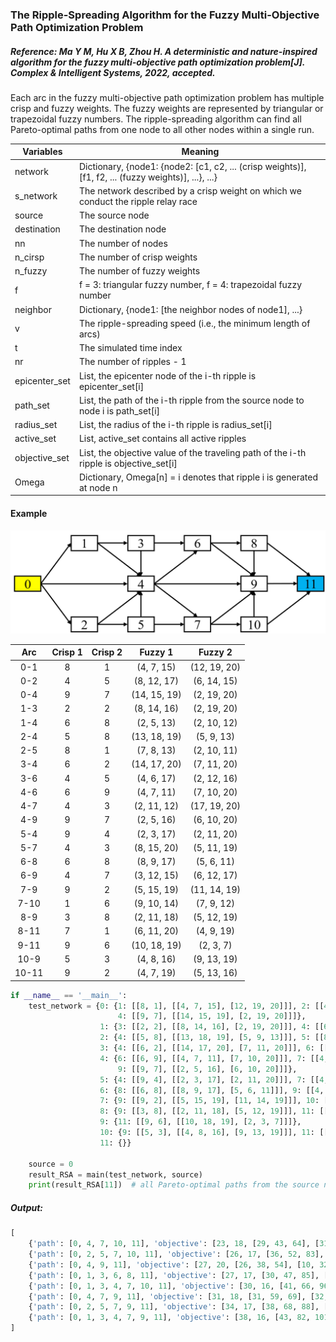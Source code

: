 ### The Ripple-Spreading Algorithm for the Fuzzy Multi-Objective Path Optimization Problem

##### Reference: Ma Y M, Hu X B, Zhou H. A deterministic and nature-inspired algorithm for the fuzzy multi-objective path optimization problem[J]. Complex & Intelligent Systems, 2022, accepted.
Each arc in the fuzzy multi-objective path optimization problem has multiple crisp and fuzzy weights. The fuzzy weights are represented by triangular or trapezoidal fuzzy numbers. The ripple-spreading algorithm can find all Pareto-optimal paths from one node to all other nodes within a single run.

| Variables     | Meaning                                                      |
| ------------- | ------------------------------------------------------------ |
| network       | Dictionary, {node1: {node2: [c1, c2, ... (crisp weights)], [f1, f2, ... (fuzzy weights)], ...}, ...} |
| s_network     | The network described by a crisp weight on which we conduct the ripple relay race |
| source        | The source node                                              |
| destination   | The destination node                                         |
| nn            | The number of nodes                                          |
| n_cirsp       | The number of crisp weights                                  |
| n_fuzzy       | The number of fuzzy weights                                  |
| f             | f = 3: triangular fuzzy number, f = 4: trapezoidal fuzzy number |
| neighbor      | Dictionary, {node1: [the neighbor nodes of node1], ...}      |
| v             | The ripple-spreading speed (i.e., the minimum length of arcs) |
| t             | The simulated time index                                     |
| nr            | The number of ripples - 1                                    |
| epicenter_set | List, the epicenter node of the i-th ripple is epicenter_set[i] |
| path_set      | List, the path of the i-th ripple from the source node to node i is path_set[i] |
| radius_set    | List, the radius of the i-th ripple is radius_set[i]         |
| active_set    | List, active_set contains all active ripples                 |
| objective_set | List, the objective value of the traveling path of the i-th ripple is objective_set[i] |
| Omega         | Dictionary, Omega[n] = i denotes that ripple i is generated at node n |

#### Example
![image](https://github.com/Xavier-MaYiMing/The-ripple-spreading-algorithm-for-the-fuzzy-multi-objective-path-optimization-problem/blob/main/FMOPOP_example.PNG)

|  Arc  | Crisp 1 | Crisp 2 |   Fuzzy 1    |   Fuzzy 2    |
| :---: | :-----: | :-----: | :----------: | :----------: |
|  0-1  |    8    |    1    |  (4, 7, 15)  | (12, 19, 20) |
|  0-2  |    4    |    5    | (8, 12, 17)  | (6, 14, 15)  |
|  0-4  |    9    |    7    | (14, 15, 19) | (2, 19, 20)  |
|  1-3  |    2    |    2    | (8, 14, 16)  | (2, 19, 20)  |
|  1-4  |    6    |    8    |  (2, 5, 13)  | (2, 10, 12)  |
|  2-4  |    5    |    8    | (13, 18, 19) |  (5, 9, 13)  |
|  2-5  |    8    |    1    |  (7, 8, 13)  | (2, 10, 11)  |
|  3-4  |    6    |    2    | (14, 17, 20) | (7, 11, 20)  |
|  3-6  |    4    |    5    |  (4, 6, 17)  | (2, 12, 16)  |
|  4-6  |    6    |    9    |  (4, 7, 11)  | (7, 10, 20)  |
|  4-7  |    4    |    3    | (2, 11, 12)  | (17, 19, 20) |
|  4-9  |    9    |    7    |  (2, 5, 16)  | (6, 10, 20)  |
|  5-4  |    9    |    4    |  (2, 3, 17)  | (2, 11, 20)  |
|  5-7  |    4    |    3    | (8, 15, 20)  | (5, 11, 19)  |
|  6-8  |    6    |    8    |  (8, 9, 17)  |  (5, 6, 11)  |
|  6-9  |    4    |    7    | (3, 12, 15)  | (6, 12, 17)  |
|  7-9  |    9    |    2    | (5, 15, 19)  | (11, 14, 19) |
| 7-10  |    1    |    6    | (9, 10, 14)  |  (7, 9, 12)  |
|  8-9  |    3    |    8    | (2, 11, 18)  | (5, 12, 19)  |
| 8-11  |    7    |    1    | (6, 11, 20)  |  (4, 9, 19)  |
| 9-11  |    9    |    6    | (10, 18, 19) |  (2, 3, 7)   |
| 10-9  |    5    |    3    |  (4, 8, 16)  | (9, 13, 19)  |
| 10-11 |    9    |    2    |  (4, 7, 19)  | (5, 13, 16)  |



```python
if __name__ == '__main__':
    test_network = {0: {1: [[8, 1], [[4, 7, 15], [12, 19, 20]]], 2: [[4, 5], [[8, 12, 17], [6, 14, 15]]],
                        4: [[9, 7], [[14, 15, 19], [2, 19, 20]]]},
                    1: {3: [[2, 2], [[8, 14, 16], [2, 19, 20]]], 4: [[6, 8], [[2, 5, 13], [2, 10, 12]]]},
                    2: {4: [[5, 8], [[13, 18, 19], [5, 9, 13]]], 5: [[8, 1], [[7, 8, 13], [2, 10, 11]]]},
                    3: {4: [[6, 2], [[14, 17, 20], [7, 11, 20]]], 6: [[4, 5], [[4, 6, 17], [2, 12, 16]]]},
                    4: {6: [[6, 9], [[4, 7, 11], [7, 10, 20]]], 7: [[4, 3], [[2, 11, 12], [17, 19, 20]]],
                        9: [[9, 7], [[2, 5, 16], [6, 10, 20]]]},
                    5: {4: [[9, 4], [[2, 3, 17], [2, 11, 20]]], 7: [[4, 3], [[8, 15, 20], [5, 11, 19]]]},
                    6: {8: [[6, 8], [[8, 9, 17], [5, 6, 11]]], 9: [[4, 7], [[3, 12, 15], [6, 12, 17]]]},
                    7: {9: [[9, 2], [[5, 15, 19], [11, 14, 19]]], 10: [[1, 6], [[9, 10, 14], [7, 9, 12]]]},
                    8: {9: [[3, 8], [[2, 11, 18], [5, 12, 19]]], 11: [[7, 1], [[6, 11, 20], [4, 9, 19]]]},
                    9: {11: [[9, 6], [[10, 18, 19], [2, 3, 7]]]},
                    10: {9: [[5, 3], [[4, 8, 16], [9, 13, 19]]], 11: [[9, 2], [[4, 7, 19], [5, 13, 16]]]},
                    11: {}}
    
	source = 0
    result_RSA = main(test_network, source)
    print(result_RSA[11])  # all Pareto-optimal paths from the source node to node 11
```

##### Output:

```python
[
    {'path': [0, 4, 7, 10, 11], 'objective': [23, 18, [29, 43, 64], [31, 60, 68]]}, 
    {'path': [0, 2, 5, 7, 10, 11], 'objective': [26, 17, [36, 52, 83], [25, 57, 73]]}, 
    {'path': [0, 4, 9, 11], 'objective': [27, 20, [26, 38, 54], [10, 32, 47]]}, 
    {'path': [0, 1, 3, 6, 8, 11], 'objective': [27, 17, [30, 47, 85], [25, 65, 86]]}, 
    {'path': [0, 1, 3, 4, 7, 10, 11], 'objective': [30, 16, [41, 66, 96], [50, 90, 108]]}, 
    {'path': [0, 4, 7, 9, 11], 'objective': [31, 18, [31, 59, 69], [32, 55, 66]]}, 
    {'path': [0, 2, 5, 7, 9, 11], 'objective': [34, 17, [38, 68, 88], [26, 52, 71]]}, 
    {'path': [0, 1, 3, 4, 7, 9, 11], 'objective': [38, 16, [43, 82, 101], [51, 85, 106]]}
]
```

